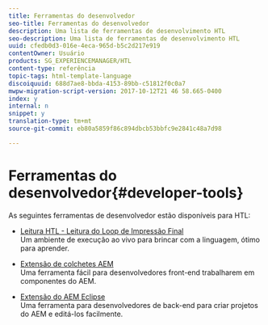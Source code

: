 ```yaml
---
title: Ferramentas do desenvolvedor
seo-title: Ferramentas do desenvolvedor
description: Uma lista de ferramentas de desenvolvimento HTL
seo-description: Uma lista de ferramentas de desenvolvimento HTL
uuid: cfedb0d3-016e-4eca-965d-b5c2d217e919
contentOwner: Usuário
products: SG_EXPERIENCEMANAGER/HTL
content-type: referência
topic-tags: html-template-language
discoiquuid: 688d7ae8-bbda-4153-89bb-c51812f0c0a7
mwpw-migration-script-version: 2017-10-12T21 46 58.665-0400
index: y
internal: n
snippet: y
translation-type: tm+mt
source-git-commit: eb80a5859f86c894dbcb53bbfc9e2841c48a7d98

---
```



# Ferramentas do desenvolvedor{#developer-tools}

As seguintes ferramentas de desenvolvedor estão disponíveis para HTL:

* [Leitura HTL - Leitura do Loop de Impressão Final](https://github.com/Adobe-Marketing-Cloud/aem-htl-repl)\
   Um ambiente de execução ao vivo para brincar com a linguagem, ótimo para aprender.

* [Extensão de colchetes AEM](https://helpx.adobe.com/experience-manager/6-4/sites/developing/using/aem-brackets.html)\
   Uma ferramenta fácil para desenvolvedores front-end trabalharem em componentes do AEM.

* [Extensão do AEM Eclipse](https://helpx.adobe.com/experience-manager/6-4/sites/developing/using/aem-eclipse.html)\
   Uma ferramenta para desenvolvedores de back-end para criar projetos do AEM e editá-los facilmente.

